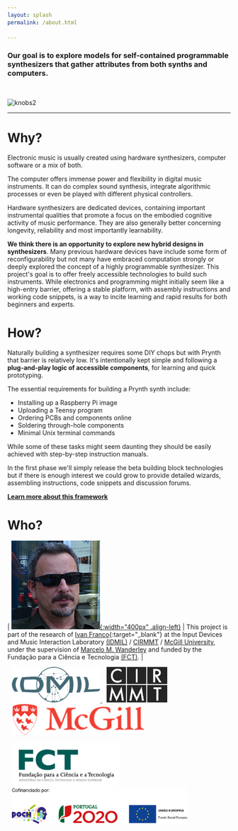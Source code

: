 ```yaml
---
layout: splash
permalink: /about.html

---
```

### Our goal is to explore models for self-contained programmable synthesizers that gather attributes from both synths and computers.


<br>

![knobs2](images/instruments/mitt/mitt_composition.png)

---

Why?
====
Electronic music is usually created using hardware synthesizers, computer software or a mix of both.

The computer offers immense power and flexibility in digital music instruments. It can do complex sound synthesis, integrate algorithmic processes or even be played with different physical controllers.

Hardware synthesizers are dedicated devices, containing important instrumental qualities that promote a focus on the embodied cognitive activity of music performance. They are also generally better concerning longevity, reliability and most importantly learnability.

**We think there is an opportunity to explore new hybrid designs in synthesizers**. Many previous hardware devices have include some form of reconfigurability but not many have embraced computation strongly or deeply explored the concept of a highly programmable synthesizer. This project's goal is to offer freely accessible technologies to build such instruments. While electronics and programming might initially seem like a high-entry barrier, offering a stable platform, with assembly instructions and working code snippets, is a way to incite learning and rapid results for both beginners and experts.

How?
====
Naturally building a synthesizer requires some DIY chops but with Prynth that barrier is relatively low. It's intentionally kept simple and following a **plug-and-play logic of accessible components**, for learning and quick prototyping.

The essential requirements for building a Prynth synth include:

- Installing up a Raspberry Pi image
- Uploading a Teensy program
- Ordering PCBs and components online
- Soldering through-hole components
- Minimal Unix terminal commands

While some of these tasks might seem daunting they should be easily achieved with step-by-step instruction manuals.

In the first phase we'll simply release the beta building block technologies but if there is enough interest we could grow to provide detailed wizards, assembling instructions, code snippets and discussion forums.

[**Learn more about this framework**](create/framework.html)

Who?
====

<style>
table, tr, td, th {border: 0px;font-size: 1em;}
</style>

| [![Ivan Franco](images/ifranco.png){:width="400px" .align-left}](../images/ifranco.png) | This project is part of the research of [Ivan Franco](https://ivanfranco.wordpress.com/){:target="_blank"} at the Input Devices and Music Interaction Laboratory [(IDMIL)](http://www.idmil.org/) / [CIRMMT](http://www.cirmmt.org/) / [McGill University](http://www.mcgill.ca/), under the supervision of [Marcelo M. Wanderley](http://idmil.org/people/marcelo_m._wanderley) and funded by the Fundação para a Ciência e Tecnologia [(FCT)](http://www.fct.pt/). |


<a rel="sponsor" href="http://idmil.org/"><img alt="IDMIL" style="height:80px; padding-left: 10px;" src="/images/logos/idmil.png" />
<a rel="sponsor" href="http://www.cirmmt.org/"><img alt="CIRMMT" style="height:80px; padding-left: 10px;" src="/images/logos/cirmmt.jpg" />
<a rel="sponsor" href="http://www.mcgill.ca/"><img alt="McGill" style="width:300px; padding-left: 10px;" src="/images/logos/mcgill.png" />

<a rel="sponsor" href="http://www.fct.pt/"><img alt="FCT" style="height:100px; padding-left: 10px;" src="/images/logos/fct.png" /><a rel="sponsor" href="https://www.poch.portugal2020.pt/pt-pt/Paginas/default.aspx"><img alt="POCH" style="height:80px; padding-left: 10px;" src="/images/logos/poch.png" />
